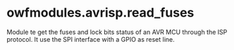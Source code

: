 # owfmodules.avrisp.read_fuses

Module te get the fuses and lock bits status of an AVR MCU through the ISP protocol.
It use the SPI interface with a GPIO as reset line.